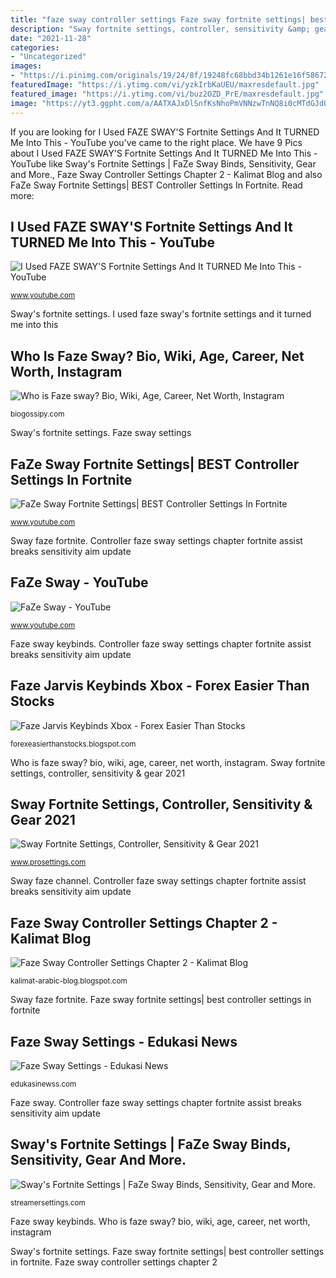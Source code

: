 ```yaml
---
title: "faze sway controller settings Faze sway fortnite settings| best controller settings in fortnite"
description: "Sway fortnite settings, controller, sensitivity &amp; gear 2021"
date: "2021-11-28"
categories:
- "Uncategorized"
images:
- "https://i.pinimg.com/originals/19/24/8f/19248fc68bbd34b1261e16f586729c30.png"
featuredImage: "https://i.ytimg.com/vi/yzkIrbKaUEU/maxresdefault.jpg"
featured_image: "https://i.ytimg.com/vi/buz2OZD_PrE/maxresdefault.jpg"
image: "https://yt3.ggpht.com/a/AATXAJxDlSnfKsNhoPmVNNzwTnNQ8i0cMTdGJdOMpw=s900-c-k-c0xffffffff-no-rj-mo"
---
```


If you are looking for I Used FAZE SWAY&#039;S Fortnite Settings And It TURNED Me Into This - YouTube you've came to the right place. We have 9 Pics about I Used FAZE SWAY&#039;S Fortnite Settings And It TURNED Me Into This - YouTube like Sway&#039;s Fortnite Settings | FaZe Sway Binds, Sensitivity, Gear and More., Faze Sway Controller Settings Chapter 2 - Kalimat Blog and also FaZe Sway Fortnite Settings| BEST Controller Settings In Fortnite. Read more:

## I Used FAZE SWAY&#039;S Fortnite Settings And It TURNED Me Into This - YouTube

![I Used FAZE SWAY&#039;S Fortnite Settings And It TURNED Me Into This - YouTube](https://i.ytimg.com/vi/buz2OZD_PrE/maxresdefault.jpg "Who is faze sway? bio, wiki, age, career, net worth, instagram")

<small>www.youtube.com</small>

Sway&#039;s fortnite settings. I used faze sway&#039;s fortnite settings and it turned me into this

## Who Is Faze Sway? Bio, Wiki, Age, Career, Net Worth, Instagram

![Who is Faze sway? Bio, Wiki, Age, Career, Net Worth, Instagram](https://biogossipy.com/wp-content/uploads/2020/07/Faze-sway-3.jpg "Faze sway fortnite settings| best controller settings in fortnite")

<small>biogossipy.com</small>

Sway&#039;s fortnite settings. Faze sway settings

## FaZe Sway Fortnite Settings| BEST Controller Settings In Fortnite

![FaZe Sway Fortnite Settings| BEST Controller Settings In Fortnite](https://i.ytimg.com/vi/mKGG-AKJdKI/maxresdefault.jpg "Faze sway keybinds")

<small>www.youtube.com</small>

Sway faze fortnite. Controller faze sway settings chapter fortnite assist breaks sensitivity aim update

## FaZe Sway - YouTube

![FaZe Sway - YouTube](https://yt3.ggpht.com/a/AATXAJxDlSnfKsNhoPmVNNzwTnNQ8i0cMTdGJdOMpw=s900-c-k-c0xffffffff-no-rj-mo "Controller faze sway settings chapter fortnite assist breaks sensitivity aim update")

<small>www.youtube.com</small>

Faze sway keybinds. Controller faze sway settings chapter fortnite assist breaks sensitivity aim update

## Faze Jarvis Keybinds Xbox - Forex Easier Than Stocks

![Faze Jarvis Keybinds Xbox - Forex Easier Than Stocks](https://i.ytimg.com/vi/KzDkh3mvA28/maxresdefault.jpg "Who is faze sway? bio, wiki, age, career, net worth, instagram")

<small>forexeasierthanstocks.blogspot.com</small>

Who is faze sway? bio, wiki, age, career, net worth, instagram. Sway fortnite settings, controller, sensitivity &amp; gear 2021

## Sway Fortnite Settings, Controller, Sensitivity &amp; Gear 2021

![Sway Fortnite Settings, Controller, Sensitivity &amp; Gear 2021](https://www.prosettings.com/site/wp-content/uploads/2019/03/Sway-Fortnite-edit-controls.jpg "Jarvis faze controller keybinds")

<small>www.prosettings.com</small>

Sway faze channel. Controller faze sway settings chapter fortnite assist breaks sensitivity aim update

## Faze Sway Controller Settings Chapter 2 - Kalimat Blog

![Faze Sway Controller Settings Chapter 2 - Kalimat Blog](https://i.ytimg.com/vi/yzkIrbKaUEU/maxresdefault.jpg "Sway faze fortnite")

<small>kalimat-arabic-blog.blogspot.com</small>

Sway faze fortnite. Faze sway fortnite settings| best controller settings in fortnite

## Faze Sway Settings - Edukasi News

![Faze Sway Settings - Edukasi News](https://i.pinimg.com/originals/19/24/8f/19248fc68bbd34b1261e16f586729c30.png "Faze sway settings")

<small>edukasinewss.com</small>

Faze sway. Controller faze sway settings chapter fortnite assist breaks sensitivity aim update

## Sway&#039;s Fortnite Settings | FaZe Sway Binds, Sensitivity, Gear And More.

![Sway&#039;s Fortnite Settings | FaZe Sway Binds, Sensitivity, Gear and More.](https://streamersettings.com/wp-content/uploads/2021/03/sway-3-1024x535.png "Sway fortnite settings, controller, sensitivity &amp; gear 2021")

<small>streamersettings.com</small>

Faze sway keybinds. Who is faze sway? bio, wiki, age, career, net worth, instagram

Sway&#039;s fortnite settings. Faze sway fortnite settings| best controller settings in fortnite. Faze sway controller settings chapter 2
